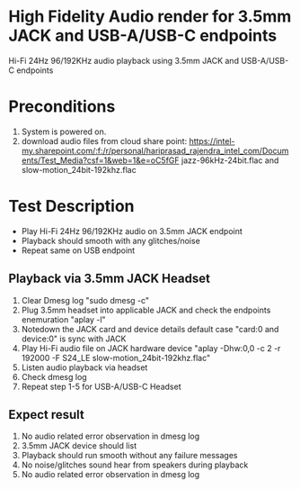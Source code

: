 # High Fidelity Audio render for 3.5mm JACK and USB-A/USB-C endpoints
Hi-Fi 24Hz 96/192KHz audio playback using 3.5mm JACK and USB-A/USB-C endpoints

# Preconditions
1. System is powered on.
2. download audio files from cloud share point: https://intel-my.sharepoint.com/:f:/r/personal/hariprasad_rajendra_intel_com/Documents/Test_Media?csf=1&web=1&e=oC5fGF
	jazz-96kHz-24bit.flac and slow-motion_24bit-192khz.flac

# Test Description
* Play Hi-Fi 24Hz 96/192KHz audio on 3.5mm JACK endpoint
* Playback should smooth with any glitches/noise
* Repeat same on USB endpoint

## Playback via 3.5mm JACK Headset
1. Clear Dmesg log
	"sudo dmesg -c"
2. Plug 3.5mm headset into applicable JACK and check the endpoints enemuration
	"aplay -l"
3. Notedown the JACK card and device details
	default case "card:0 and device:0" is sync with JACK
4. Play Hi-Fi audio file on JACK hardware device
	"aplay -Dhw:0,0 -c 2 -r 192000 -F S24_LE slow-motion_24bit-192khz.flac"
5. Listen audio playback via headset
6. Check dmesg log
7. Repeat step 1-5 for USB-A/USB-C Headset

## Expect result
1. No audio related error observation in dmesg log
2. 3.5mm JACK device should list 
4. Playback should run smooth without any failure messages
5. No noise/glitches sound hear from speakers during playback
6. No audio related error observation in dmesg log
